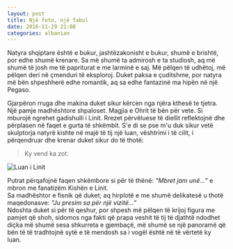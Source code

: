 ```yaml
---
layout: post
title: Një foto, një fabul
date: 2016-11-29 21:08
categories: albanian
---
```


Natyra shqiptare është e bukur, jashtëzakonisht e bukur, shumë e brishtë, por
edhe shumë krenare. Sa më shumë ta admirosh e ta studiosh, aq më shumë të josh
me të papriturat e me larminë e saj. Më pëlqen të udhëtoj, më pëlqen deri në
çmenduri të eksploroj. Duket paksa e çuditshme, por natyra më bën shpeshherë
edhe romantik, aq sa edhe fantazinë ma hipën në një Pegaso.

Gjarpëron rruga dhe makina duket sikur kërcen nga njëra kthesë te tjetra. Një
pamje madhështore shpaloset. Magjia e Ohrit të bën për vete. Si mburojë ngrehet
gadishulli i Linit. Rrezet përvëluese të diellit reflektojnë dhe përplasen në
faqet e gurta të shkëmbit. S'e di se pse m'u duk sikur vetë skulptorja natyrë
kishte në majë të tij një luan, vështrimi i të cilit, i përqendruar dhe krenar
duket sikur do të thotë:

> Ky vend ka zot.

![Luan i Linit](https://raw.githubusercontent.com/alter2000/alter2000.github.io/master/img/Lin.png)

Putrat përqafojnë faqen shkëmbore si për të thënë: *“Mbret jam unë...”* e mbron
me fanatizëm Kishën e Linit.  
Sa madhështor e fisnik që duket; aq hirplotë e me shumë delikatesë u thotë
maqedonasve: *“Ju presim sa për një vizitë...”*  
Ndoshta duket si për të qeshur, por shpesh më pëlqen të krijoj figura me pamjet
që shoh, sidomos nga fakti që prapa veshit të tij të djathtë ndodhet diçka më
shumë sesa shkurreta e gjembaçë, më shumë se një panoramë që bën të të
tradhtojnë sytë e të mendosh sa i vogël është në të vërtetë ky luan.

